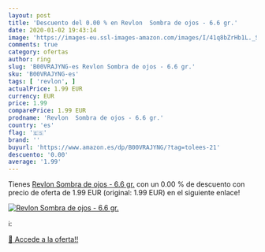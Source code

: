 ```yaml
---
layout: post
title: 'Descuento del 0.00 % en Revlon  Sombra de ojos - 6.6 gr.'
date: 2020-01-02 19:43:14
image: 'https://images-eu.ssl-images-amazon.com/images/I/41q8bZrHb1L._SL400_.jpg'
comments: true
category: ofertas
author: ring
slug: 'B00VRAJYNG-es Revlon Sombra de ojos - 6.6 gr.'
sku: 'B00VRAJYNG-es'
tags: [ 'revlon', ]
actualPrice: 1.99 EUR
currency: EUR
price: 1.99
comparePrice: 1.99 EUR
prodname: 'Revlon  Sombra de ojos - 6.6 gr.'
country: 'es'
flag: '🇪🇸'
brand: ''
buyurl: 'https://www.amazon.es/dp/B00VRAJYNG/?tag=tolees-21'
descuento: '0.00'
average: '1.99'
---
```


Tienes [Revlon  Sombra de ojos - 6.6 gr.](https://www.amazon.es/dp/B00VRAJYNG/?tag=tolees-21) con un 0.00 % de descuento con precio de oferta de 1.99 EUR (original: 1.99 EUR) en el siguiente enlace!

[![Revlon  Sombra de ojos - 6.6 gr.](https://images-eu.ssl-images-amazon.com/images/I/41q8bZrHb1L._SL400_.jpg)](https://www.amazon.es/dp/B00VRAJYNG/?tag=tolees-21)

ℹ️:


[🛒 Accede a la oferta!!](https://www.amazon.es/dp/B00VRAJYNG/?tag=tolees-21)
